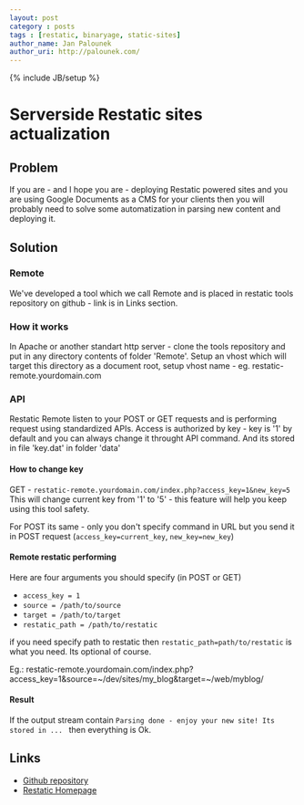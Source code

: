 ```yaml
---
layout: post
category : posts
tags : [restatic, binaryage, static-sites]
author_name: Jan Palounek
author_uri: http://palounek.com/
---
```

{% include JB/setup %}

# Serverside Restatic sites actualization

## Problem
If you are - and I hope you are - deploying Restatic powered sites and you are using Google Documents as a CMS for your clients then you will probably need to solve some automatization in parsing new content and deploying it.

## Solution
### Remote
We've developed a tool which we call Remote and is placed in restatic tools repository on github - link is in Links section.

### How it works
In Apache or another standart http server - clone the tools repository and put in any directory contents of folder 'Remote'. Setup an vhost which will target this directory as a document root, setup vhost name - eg. restatic-remote.yourdomain.com

### API
Restatic Remote listen to your POST or GET requests and is performing request using standardized APIs. Access is authorized by key - key is '1' by default and you can always change it throught API command. And its stored in file 'key.dat' in folder 'data'

#### How to change key
GET - `restatic-remote.yourdomain.com/index.php?access_key=1&new_key=5` 
This will change current key from '1' to '5' - this feature will help you keep using this tool safety.

For POST its same - only you don't specify command in URL but you send it in POST request (`access_key=current_key`, `new_key=new_key`)

#### Remote restatic performing
Here are four arguments you should specify (in POST or GET)

* `access_key = 1`
* `source = /path/to/source`
* `target = /path/to/target`
* `restatic_path = /path/to/restatic`

if you need specify path to restatic then `restatic_path=path/to/restatic` is what you need. Its optional of course.

Eg.: restatic-remote.yourdomain.com/index.php?access_key=1&source=~/dev/sites/my_blog&target=~/web/myblog/

#### Result
If the output stream contain `Parsing done - enjoy your new site! Its stored in ... ` then everything is Ok.

## Links
* [Github repository](https://github.com/JPalounek/restatic-tools)
* [Restatic Homepage](http://restatic.binaryage.com/)